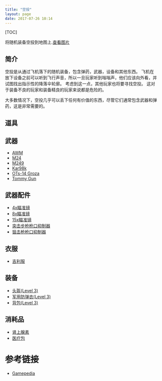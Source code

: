 ```yaml
---
title: "空投"
layout: page
date: 2017-07-26 10:14
---
```


[TOC]

将随机装备空投到地图上.[查看图片](/pubg_wiki/attach/airdrop/Air-drop.png)

## 简介
空投是从通过飞机落下的随机装备，包含弹药，武器，设备和其他东西。 飞机在放下设备之前可以听到飞行声音，所以一旦玩家听到嗡嗡声，他们应该向外看，并试图找出指示性的降落伞轮廓。 考虑到这一点，其他玩家也将要寻找空投。 这对于装备不良的玩家和装备精良的玩家来说都是危险的。

大多数情况下，空投几乎可以丢下任何有价值的东西，尽管它们通常包含武器和弹药，这是非常需要的。

## 道具

## 武器
* [AWM](/武器/awm.html)
* [M24](/武器/m24.html)
* [M249](/武器/m249.html)
* [Kar98k](/武器/kar98k.html)
* [OTs-14 Groza](/武器/groza.html)
* [Tommy Gun](/武器/tommygun.html)

## 武器配件
* [4x瞄准镜](/武器/4xscope.html)
* [8x瞄准镜](/武器/8xscope.html)
* [15x瞄准镜](/武器/15xscope.html)
* [突击步枪枪口抑制器](/武器/sup4ar.html)
* [狙击枪枪口抑制器](/武器/sup4sr.html)

## 衣服
* [吉利服](/装备/ghillie_suit.html)

## 装备
* [头盔(Level 3)](/装备/spetsnaz.html)
* [军用防弹衣(Level 3)](/装备/military.html)
* [背包(Level 3)](/装备/backpacks_lv3.html)

## 消耗品
* [肾上腺素](/道具/adrenaline_syringe.html)
* [医疗包](/道具/medkit.html)

# 参考链接
* [Gamepedia](http://battlegrounds.gamepedia.com/Air_Drops)